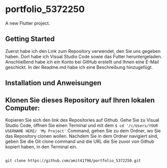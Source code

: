 # portfolio_5372250

A new Flutter project.

## Getting Started

Zuerst habe ich den Link zum Repository verwendet, den Sie uns gegeben haben. Dort habe ich Visual Studio Code sowie das Futter heruntergeladen. Anschließend habe ich ein Konto bei GitHub erstellt und Ihnen eine E-Mail geschickt. In der Readme.md habe ich eine Beschreibung hinzugefügt.

## Installation und Anweisungen
## Klonen Sie dieses Repository auf Ihren lokalen Computer: 
Kopieren Sie sich den link des Repositories auf Github. Gehe Sie zu Visual Studio Code, öffnen Sie einen Terminal und mit dem `$ cd '/c/Users/YOUR USERNAME HERE/ 'My Project'` Command, gehen Sie zu dem Ordner, wo Sie das Repository clonen wollen. Nachdem Sie in dem Ordner navigiert sind, geben Sie die Git clone command und die URL die Sie zuvor von Github kopiert haben, in den Terminal ein.
##
```
git clone https://github.com/amit41798/portfolio_5372250.git
```
